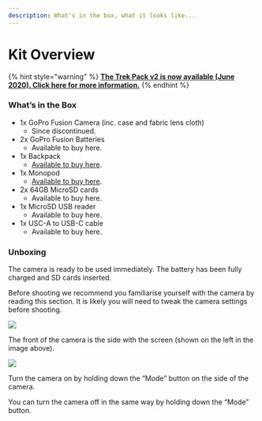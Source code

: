 ```yaml
---
description: What's in the box, what it looks like...
---
```


# Kit Overview

{% hint style="warning" %}
[**The Trek Pack v2 is now available (June 2020). Click here for more information.**](https://app.gitbook.com/@dgreenwood-trekview/s/trek-view/\~/drafts/-MGZS3QJdkKSR1bua7Ub/trek-pack/v2)**​**​
{% endhint %}

### What’s in the Box

* 1x GoPro Fusion Camera (inc. case and fabric lens cloth)
  * Since discontinued.
* 2x GoPro Fusion Batteries
  * Available to buy here.
* 1x Backpack
  * [Available to buy here](https://www.ebay.co.uk/itm/GoPro-Backpack-16L-Lightweight-Water-Resistant-Organised-for-Camera-Hero-8-7-6-5/352985857471).
* 1x Monopod
  * [Available to buy here](https://www.amazon.co.uk/gp/product/B00X9SM134).
* 2x 64GB MicroSD cards
  * Available to buy here.
* 1x MicroSD USB reader
  * Available to buy here.
* 1x USC-A to USB-C cable
  * Available to buy here.

### Unboxing

The camera is ready to be used immediately. The battery has been fully charged and SD cards inserted.

Before shooting we recommend you familiarise yourself with the camera by reading this section. It is likely you will need to tweak the camera settings before shooting.

![](https://lh6.googleusercontent.com/nZUeqIjeQnLhNZDibu7LsPUw6Md9lo3tCXGBkKFfMPRaChNi187vC5foJ5yEQWo6GXztMUFDJIEfh1PRScl5ijf5ThenkbEUTzeRQ\_\_WPUGMd1nAVHmu-5IVsLurI78IZxcjtKdO)

The front of the camera is the side with the screen (shown on the left in the image above).

![](https://lh3.googleusercontent.com/kE3kaGFrztDHCL3gqBUx5p34Pxm9HeEpoRLiNsWC1RQWOoJ-OZ5vHskc\_NCdpLKBwtie2FWtT45MeTU3PVMVIh1w9vafWSaDlOr25P6Bkis3VJmOH5jYDKNNQM7AQo\_nIJXmCXKZ)

Turn the camera on by holding down the “Mode” button on the side of the camera.

You can turn the camera off in the same way by holding down the “Mode” button.
